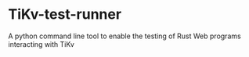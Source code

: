 # TiKv-test-runner
A python command line tool to enable the testing of Rust Web programs interacting with TiKv
